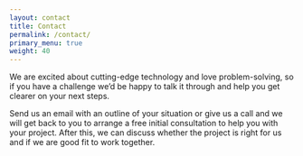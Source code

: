 ```yaml
---
layout: contact
title: Contact
permalink: /contact/
primary_menu: true
weight: 40
---
```


We are excited about cutting-edge technology and love problem-solving, so if you have a challenge we’d be happy to talk it through and help you get clearer on your next steps.

Send us an email with an outline of your situation or give us a call and we will get back to you to arrange a free initial consultation to help you with your project. After this, we can discuss whether the project is right for us and if we are good fit to work together.

